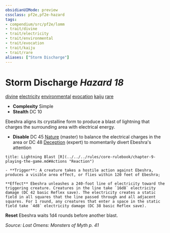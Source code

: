 ```yaml
---
obsidianUIMode: preview
cssclass: pf2e,pf2e-hazard
tags:
- compendium/src/pf2e/lomm
- trait/divine
- trait/electricity
- trait/environmental
- trait/evocation
- trait/kaiju
- trait/rare
aliases: ["Storm Discharge"]
---
```

# Storm Discharge *Hazard 18*  
[divine](../../../Rules/traits/divine.md)  [electricity](../../../Rules/traits/electricity.md)  [environmental](../../../Rules/traits/environmental.md)  [evocation](../../../Rules/traits/evocation.md)  [kaiju](../../../Rules/traits/kaiju-frp2.md)  [rare](../../../Rules/traits/rare.md)  

- **Complexity** Simple
- **Stealth** DC 10  

Ebeshra aligns its crystalline form to produce a blast of lightning that charges the surrounding area with electrical energy.

- **Disable** DC 45 [Nature](../../skills.md#Nature) (master) to balance the electrical charges in the area or DC 48 [Deception](../../skills.md#Deception) (expert) to momentarily divert Ebeshra's attention  
     
```ad-embed-ability
title: Lightning Blast [R](../../../rules/core-rulebook/chapter-9-playing-the-game.md#Actions "Reaction")

- **Trigger**: A creature takes a hostile action against Ebeshra, produces a visible area effect, or flies within 120 feet of Ebeshra;

**Effect** Ebeshra unleashes a 240-foot line of electricity toward the triggering creature. Creatures in the line take `16d8` electricity damage (DC 42 basic Reflex save). The electricity creates a static field in all squares that the line passed through and all adjacent squares. For 1 round, any creatures that enter a space in the static field take `4d8` electricity damage (DC 38 basic Reflex save).
```

**Reset** Ebeshra waits 1d4 rounds before another blast.  

*Source: Lost Omens: Monsters of Myth p. 41*

